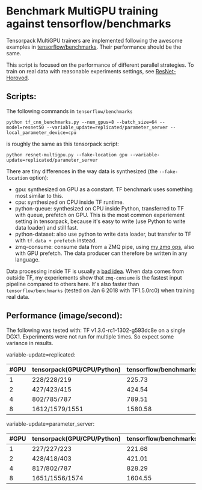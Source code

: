 
# Benchmark MultiGPU training against tensorflow/benchmarks

Tensorpack MultiGPU trainers are implemented following the awesome examples in
[tensorflow/benchmarks](https://github.com/tensorflow/benchmarks).
Their performance should be the same.

This script is focused on the performance of different parallel strategies.
To train on real data with reasonable experiments settings, see [ResNet-Horovod](../ResNet-Horovod).

## Scripts:

The following commands in `tensorflow/benchmarks`
```
python tf_cnn_benchmarks.py --num_gpus=8 --batch_size=64 --model=resnet50 --variable_update=replicated/parameter_server --local_parameter_device=cpu
```

is roughly the same as this tensorpack script:
```
python resnet-multigpu.py --fake-location gpu --variable-update=replicated/parameter_server
```

There are tiny differences in the way data is synthesized (the `--fake-location` option):
* gpu: synthesized on GPU as a constant. TF benchmark uses something most similar to this.
* cpu: synthesized on CPU inside TF runtime.
* python-queue: synthesized on CPU inside Python, transferred to TF with queue, prefetch on GPU.
This is the most common experiement setting in tensorpack, because it's easy to write
(use Python to write data loader) and still fast.
* python-dataset: also use python to write data loader, but transfer to TF with `tf.data + prefetch` instead.
* zmq-consume: consume data from a ZMQ pipe, using [my zmq ops](https://github.com/tensorpack/zmq_ops), also with GPU prefetch.
	The data producer can therefore be written in any language.

Data processing inside TF is usually a [bad idea](http://tensorpack.readthedocs.io/en/latest/tutorial/input-source.html#python-reader-or-tf-reader).
When data comes from outside TF, my experiements show
that `zmq-consume` is the fastest input pipeline compared to others here.
It's also faster than `tensorflow/benchmarks` (tested on Jan 6 2018 with TF1.5.0rc0) when training real data.

## Performance (image/second):

The following was tested with: TF v1.3.0-rc1-1302-g593dc8e on a single DGX1.
Experiments were not run for multiple times. So expect some variance in results.

variable-update=replicated:

| #GPU			| tensorpack(GPU/CPU/Python) | tensorflow/benchmarks |
| --------- | ----------------------	| --------------------  |
| 1         |	228/228/219							| 225.73								|
| 2					|	427/423/415   				  | 424.54								|
| 4					| 802/785/787							|	789.51								|
| 8					|	1612/1579/1551					|	1580.58								|

variable-update=parameter_server:

| #GPU			| tensorpack(GPU/CPU/Python) | tensorflow/benchmarks  |
| --------- | -------------------				 | --------------------   |
| 1         |	227/227/223								 |  221.68								|
| 2					|	428/418/403								 |  421.01								|
| 4					|	817/802/787								 |	828.29								|
| 8					|	1651/1556/1574	  				 |	1604.55								|
